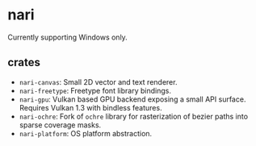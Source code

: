 # nari

Currently supporting Windows only.

## crates

- `nari-canvas`: Small 2D vector and text renderer.
- `nari-freetype`: Freetype font library bindings.
- `nari-gpu`: Vulkan based GPU backend exposing a small API surface. Requires Vulkan 1.3 with bindless features.
- `nari-ochre`: Fork of `ochre` library for rasterization of bezier paths into sparse coverage masks.
- `nari-platform`: OS platform abstraction.